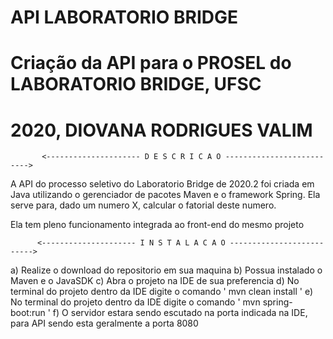 #     API LABORATORIO BRIDGE
#     Criação da API para o PROSEL do LABORATORIO BRIDGE, UFSC
#     2020, DIOVANA RODRIGUES VALIM

           <--------------------- D E S C R I C A O -------------------------->
           
  A API do processo seletivo do Laboratorio Bridge de 2020.2 foi criada em Java utilizando 
  o gerenciador de pacotes Maven e o framework Spring. Ela serve para, dado um numero X, calcular
  o fatorial deste numero.
  
  Ela tem pleno funcionamento integrada ao front-end do mesmo projeto
  
          <--------------------- I N S T A L A C A O -------------------------->
          
  a) Realize o download do repositorio em sua maquina
  b) Possua instalado o Maven e o JavaSDK
  c) Abra o projeto na IDE de sua preferencia
  d) No terminal do projeto dentro da IDE digite o comando ' mvn clean install '
  e) No terminal do projeto dentro da IDE digite o comando ' mvn spring-boot:run '
  f) O servidor estara sendo escutado na porta indicada na IDE, para API sendo esta
      geralmente a porta 8080
